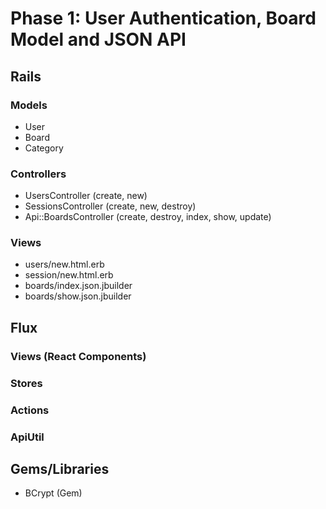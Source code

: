 # Phase 1: User Authentication, Board Model and JSON API

## Rails
### Models
* User
* Board
* Category

### Controllers
* UsersController (create, new)
* SessionsController (create, new, destroy)
* Api::BoardsController (create, destroy, index, show, update)

### Views
* users/new.html.erb
* session/new.html.erb
* boards/index.json.jbuilder
* boards/show.json.jbuilder

## Flux
### Views (React Components)

### Stores

### Actions

### ApiUtil

## Gems/Libraries
* BCrypt (Gem)
